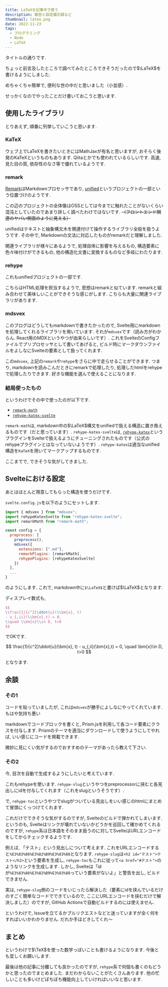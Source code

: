 ```yaml
---
title: LaTeXを記事中で使う
description: 報告と設定備忘録など
thumbnail: latex.png
date: 2022-11-23
tags:
  - プログラミング
  - Node
  - LaTeX
---
```


タイトルの通りです.

ちょっと前言及したところで調べてみたところできそうだったので$\LaTeX$を書けるようにしました.

めちゃくちゃ簡単で, 便利な世の中だと思いました（小並感）.

せっかくなのでやったことだけ書いておこうと思います.

## 使用したライブラリ

とりあえず, 順番に列挙していこうと思います.

### KaTeX

ウェブ上でLaTeXを書きたいときにはMathJaxが有名と思いますが, おそらく後発のKaTeXというものもあります.
Qiitaとかでも使われているらしいです.
高速, 見た目の質, 依存性のなさ等で優れているようです.

### remark

[Remark](https://github.com/remarkjs/remark)はMarkdownプロセッサであり, [unified](https://github.com/unifiedjs/unified)というプロジェクトの一部という位置づけのようです.

この辺のプロジェクトの全体像はOSSとしては今までに触れたことがないくらい混沌としていたのであまり詳しく調べたわけではないです.
~~（フロントエンド関連のヤバい側面のように見える）~~

unifiedはテキストと抽象構文木を関連付けて操作するライブラリ全般を扱うようです.
その中で, Markdownの文法に対応したものがremarkだと理解しました.

関連ライブラリが様々にあるようで, 処理自体に影響を与えるもの, 構造要素に色々味付けができるもの, 他の構造化文書に変換するものなど多岐にわたります.

### rehype

これもunifiedプロジェクトの一部です.

こちらはHTML処理を担当するようで, 思想はremarkと似ています.
remarkと組み合わせて美味しいことができそうな感じがします.
こちらも大量に関連ライブラリがあります.

### mdsvex

このブログはどうしてもmarkdownで書きたかったので, Svelte用にmarkdownを処理してくれるライブラリを用いています.
それが`mdsvex`です（読み方がわからん. React用のMDXというやつが由来らしいです）.
これをSvelteのConfigファイルでプリプロセッサとして書いてあげると, ビルド時にマークダウンファイルをよしなにSvelteの要素として扱ってくれます.

この`mdsvex`, 上記の`remark`や`rehype`をさらに中で走らせることができます.
つまり, markdownを読みこんだときにremarkで処理したり, 処理したhtmlをrehypeで処理したりできます.
好きな機能を選んで使えることになります.

### 結局使ったもの

というわけでその中で使ったのが以下です.

- [`remark-math`](https://github.com/remarkjs/remark-math)
- [`rehype-katex-svelte`](https://github.com/kwshi/rehype-katex-svelte)

`remark-math`は, markdown中の$\LaTeX$構文をunifiedで扱える構造に置き換えるものです（だと思っています）.
`rehype-katex-svelte`は, [`rehype-katex`](https://github.com/remarkjs/remark-math/tree/HEAD/packages/rehype-katex)というプラグインをSvelteで扱えるようにチューニングされたものです（公式のrehypeプラグインとはなっていないようです）.
`rehype-katex`は適当なunified構造を`KaTeX`を用いてマークアップするものです.

ここまでで, できそうな気がしてきました.

## Svelteにおける設定

あとはほとんど用意してもらった構造を使うだけです.

`svelte.config.js`を以下のようにセットします.

```js
import { mdsvex } from "mdsvex";
import rehypeKatexSvelte from "rehype-katex-svelte";
import remarkMath from "remark-math";

const config = {
  preprocess: [
    preprocess(),
    mdsvex({
      extensions: [".md"],
      remarkPlugins: [remarkMath],
      rehypePlugins: [rehypeKatexSvelte]
    })
  ],
  ...
}
```

のようにします.
これで, markdown中に`$\LaTeX$`と書けば$\LaTeX$となります.

ディスプレイ数式も,

```latex
$$
\\frac{1}{c^2}\ddot{u}(\\bm{x}, t)
- u_{,ii}(\\bm{x},t) = 0,
\\quad \\bm{x}\\in D, t>0
$$
```

でOKです.

$$
\frac{1}{c^2}\ddot{u}(\bm{x}, t) - u_{,ii}(\bm{x},t) = 0, \quad \bm{x}\in D, t>0
$$

となります.

## 余談

### その1

コードを貼っていましたが, これは`mdsvex`が勝手によしなにやってくれています. もはや気持ち悪い

markdownでコードブロックを書くと, Prism.jsを利用して各コード要素にクラスを付与します.
Prismのテーマを適当にダウンロードして使うようにしてやれば, いい感じにコードを掲載できます.

微妙に見にくい気がするのでおすすめのテーマがあったら教えて下さい.

### その2

今, 目次を自動で生成するようにしたいと考えています.

これもrehypeを使います.
`rehype-slug`というやつをpreprocessorに挟むと各見出しにidを付与してくれます（これをslugというそうです）.

で, `rehype-toc`というやつでslugがついている見出しをいい感じのhtmlにまとめて冒頭にくっつけてくれます.

これだけでできそうな気がするのですが, Svelteのビルドで弾かれてしまいます.
というのも, Svelteはリンクが壊れていないかどうかを巡回して確かめてくれるのですが, `rehype`系は日本語をそのまま扱うのに対してSvelteはURLエンコードをしてからチェックするようです.

例えば, 「テスト」という見出しについて考えます.
これをURLエンコードすると`%E3%83%86%E3%82%B9%E3%83%88`となります.
`rehype-slug`は`<h2 id="テスト">テスト</h2>`という要素を生成し, `rehype-toc`もこれに従って`<a href="#テスト">`のようなリンクを生成します.
しかし, Svelteは「idが`%E3%83%86%E3%82%B9%E3%83%88`っていう要素がないよ」と警告を出し, ビルドできません.

実は, `rehype-slug`側のコードをいじったら解決した（要素にidを挟んでいるだけのすごく簡単なコードでできているので, ここにURLエンコードを挟むだけで解決しました）のですが, GitHub Actionsで自動ビルドするのには使えません.

というわけで, Issueを立てるかプルリクエストなどと迷っていますが全く何をすればいいかわかりません.
だれか手ほどきしてくれ〜

## まとめ

というわけで$\TeX$を使った数学っぽいことも書けるようになります.
今後とも宜しくお願いします.

最後は他の記事に分離しても良かったのですが, `rehype`系で何個も書くのもどうかと思ったのでまとめました.
まだわからないことがたくさんあります.
他の忙しいことも多いけどぼちぼち機能向上していければいいなと思います.
